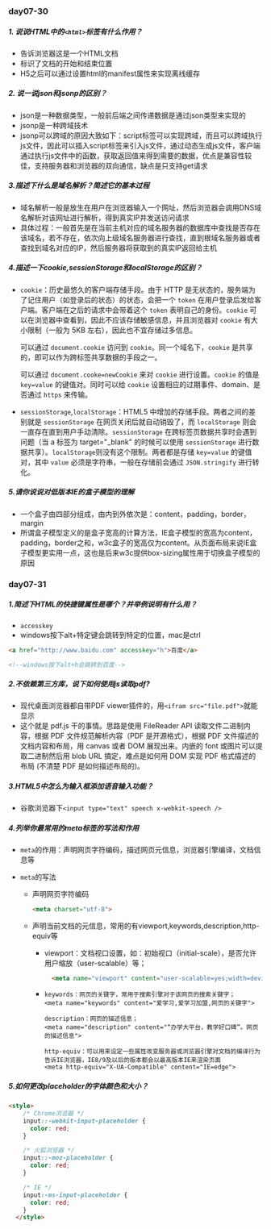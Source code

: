 ### day07-30

##### 1. 说说HTML中的`<html>`标签有什么作用？

- 告诉浏览器这是一个HTML文档
- 标识了文档的开始和结束位置
- H5之后可以通过设置html的manifest属性来实现离线缓存

##### 2. 说一说json和jsonp的区别？

- json是一种数据类型，一般前后端之间传递数据是通过json类型来实现的
- jsonp是一种跨域技术
- jsonp可以跨域的原因大致如下：script标签可以实现跨域，而且可以跨域执行js文件，因此可以插入script标签来引入js文件，通过动态生成js文件，客户端通过执行js文件中的函数，获取返回值来得到需要的数据，优点是兼容性较佳，支持服务器和浏览器的双向通信，缺点是只支持get请求

##### 3.描述下什么是域名解析？简述它的基本过程

- 域名解析一般是放生在用户在浏览器输入一个网址，然后浏览器会调用DNS域名解析对该网址进行解析，得到真实IP并发送访问请求
- 具体过程：一般首先是在当前主机对应的域名服务器的数据库中查找是否存在该域名，若不存在，依次向上级域名服务器进行查找，直到根域名服务器或者查找到域名对应的IP，然后服务器将获取到的真实IP返回给主机

##### 4.描述一下cookie,sessionStorage和localStorage的区别？

- `cookie`：历史最悠久的客户端存储手段。由于 HTTP 是无状态的，服务端为了记住用户（如登录后的状态）的状态，会把一个 `token` 在用户登录后发给客户端。客户端在之后的请求中会带着这个 `token` 表明自己的身份。`cookie` 可以在浏览器中查看到，因此不应该存储敏感信息，并且浏览器对 `cookie` 有大小限制（一般为 5KB 左右），因此也不宜存储过多信息。

  可以通过 `document.cookie` 访问到 `cookie`。同一个域名下，`cookie` 是共享的，即可以作为跨标签共享数据的手段之一。

  可以通过 `document.cooke=newCookie` 来对 `cookie` 进行设置。`cookie` 的值是 `key=value` 的键值对。同时可以给 `cookie` 设置相应的过期事件、domain、是否通过 `https` 来传输。

- `sessionStorage`,`localStorage`：HTML5 中增加的存储手段。两者之间的差别就是 `sessionStorage` 在网页关闭后就自动销毁了，而 `localStorage` 则会一直存在直到用户手动清除。`sessionStorage` 在跨标签页数据共享时会遇到问题（当 a 标签为 target="_blank" 的时候可以使用 `sessionStorage` 进行数据共享）。`localStorage`则没有这个限制。两者都是存储 `key=value` 的键值对，其中 `value` 必须是字符串，一般在存储前会通过 `JSON.stringify` 进行转化。

##### 5.请你说说对低版本IE的盒子模型的理解

- 一个盒子由四部分组成，由内到外依次是：content，padding，border，margin
- 所谓盒子模型定义的是盒子宽高的计算方法，IE盒子模型的宽高为content，padding，border之和，w3c盒子的宽高仅为content。从页面布局来说IE盒子模型更实用一点，这也是后来w3c提供box-sizing属性用于切换盒子模型的原因

### day07-31

##### 1.简述下HTML的快捷键属性是哪个？并举例说明有什么用？

- `accesskey`
- windows按下alt+特定键会跳转到特定的位置，mac是ctrl

```html
<a href="http://www.baidu.com" accesskey="h">百度</a>

<!--windows按下alt+h会跳转到百度-->
```

##### 2.不依赖第三方库，说下如何使用js读取pdf?

- 现代桌面浏览器都自带PDF viewer插件的，用`<ifram src="file.pdf">`就能显示
- 这个就是 pdf.js 干的事情。思路是使用 FileReader API 读取文件二进制内容，根据 PDF 文件规范解析内容（PDF 是开源格式），根据 PDF 文件描述的文档内容和布局，用 canvas 或者 DOM 展现出来。内嵌的 font 或图片可以提取二进制然后用 blob URL 搞定，难点是如何用 DOM 实现 PDF 格式描述的布局 (不清楚 PDF 是如何描述布局的)。

##### 3.HTML5中怎么为输入框添加语音输入功能？

- 谷歌浏览器下`<input type="text" speech x-webkit-speech />`

##### 4.列举你最常用的meta标签的写法和作用

- `meta`的作用：声明网页字符编码，描述网页元信息，浏览器引擎编译，文档信息等

- `meta`的写法

  - 声明网页字符编码

    ```html
    <meta charset="utf-8">
    ```

  - 声明当前文档的元信息，常用的有viewport,keywords,description,http-equiv等

    - viewport：文档视口设置，如：初始视口（initial-scale），是否允许用户缩放（user-scalable）等；

      ```html
        <meta name="viewport" content="user-scalable=yes;width=device-width;initial-scale=1">
      ```

    - ```
      keywords：网页的关键字，常用于搜索引擎对于该网页的搜索关键字；
      <meta name="keywords" content="爱学习,爱学习加盟,网页的关键字">
      
      description：网页的描述信息；
      <meta name="description" content="“办学大平台，教学好口碑”。网页的描述信息">
      
      http-equiv：可以用来设定一些属性改变服务器或浏览器引擎对文档的编译行为
      告诉IE浏览器，IE8/9及以后的版本都会以最高版本IE来渲染页面
      <meta http-equiv="X-UA-Compatible" content="IE=edge">
      ```

##### 5.如何更改placeholder的字体颜色和大小？

```html
<style>
    /* Chrome浏览器 */
    input::-webkit-input-placeholder {
      color: red;
    }

    /* 火狐浏览器 */
    input::-moz-placeholder {
      color: red;
    }

    /* IE */
    input:-ms-input-placeholder {
      color: red;
    }
  </style>
```















